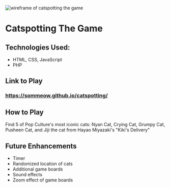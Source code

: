![wireframe of catspotting the game](https://i.imgur.com/5gX4K2N.jpg)

# Catspotting The Game

## Technologies Used:
  - HTML, CSS, JavaScript
  - PHP

## Link to Play
### https://sommeow.github.io/catspotting/

## How to Play
 Find 5 of Pop Culture's most iconic cats: Nyan Cat, Crying Cat, Grumpy Cat, Pusheen Cat, and Jiji the cat from Hayao Miyazaki's "Kiki's Delivery"

## Future Enhancements
  + Timer
  + Randomized location of cats
  + Additional game boards 
  + Sound effects
  + Zoom effect of game boards
